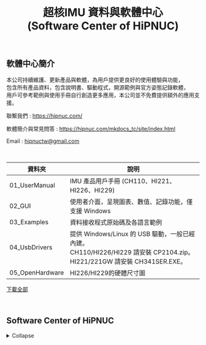 <h1 align="center">超核IMU 資料與軟體中心<br>
(Software Center of HiPNUC)
</h1>


<br>


## 軟體中心簡介

本公司持續維護、更新產品與軟體，為用戶提供更良好的使用體驗與功能，<br>
包含所有產品資料，包含說明書、驅動程式，開源範例與官方姿態記錄軟體，<br>
用戶可參考範例與使用手冊自行創造更多應用，本公司並不免費提供額外的應用支援。<br>

聯繫我們 : https://hipnuc.com/

軟體簡介與常見問答 : https://hipnuc.com/mkdocs_tc/site/index.html

Email : [hipnuctw@gmail.com](mailto:hipnuctw@gmail.com)

<br>
</h3>

| 資料夾            | 說明               |
| ---------------- | ------------------ |
| 01_UserManual | IMU 產品用戶手冊 (CH110、HI221、HI226、HI229) |
| 02_GUI |使用者介面，呈現圖表、數值、記錄功能，僅支援 Windows |
| 03_Examples |   資料接收程式原始碼及各語言範例       |
| 04_UsbDrivers | 提供 Windows/Linux 的 USB 驅動，一般已經內建。<br/>CH110/HI226/HI229 請安裝 CP2104.zip。<br/>HI221/221GW 請安裝 CH341SER.EXE。 |
| 05_OpenHardware | HI226/HI229的硬體尺寸圖 |

[下載全部](https://github.com/avmm9898/hipnuctw_doc/archive/master.zip)

<br>

## Software Center of HiPNUC
<details markdown="1">
<summary>Collapse</summary>
<h3> 
HiPNUC keeps maintaining products and softwares to provide better user experience, <br>
The following provides open-source examples and official attitude recording software. Users can create more applications by using examples and user manuals. <br>
<br>

